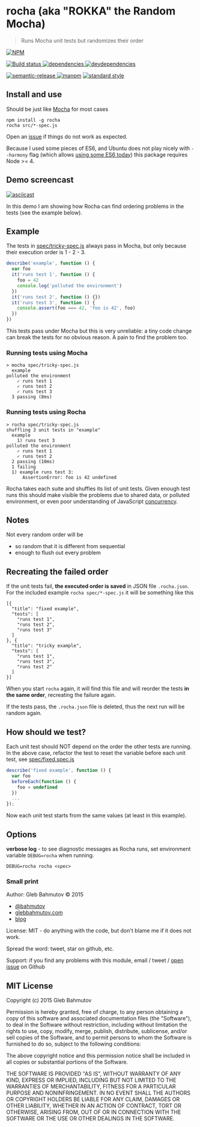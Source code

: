 # rocha (aka "ROKKA" the Random Mocha)

> Runs Mocha unit tests but randomizes their order

[![NPM][rocha-icon] ][rocha-url]

[![Build status][rocha-ci-image] ][rocha-ci-url]
[![dependencies][rocha-dependencies-image] ][rocha-dependencies-url]
[![devdependencies][rocha-devdependencies-image] ][rocha-devdependencies-url]

[![semantic-release][semantic-image] ][semantic-url]
[![manpm](https://img.shields.io/badge/manpm-%E2%9C%93-3399ff.svg)](https://github.com/bahmutov/manpm)
[![standard style](https://img.shields.io/badge/code%20style-standard-brightgreen.svg)](http://standardjs.com/)

## Install and use

Should be just like [Mocha](https://mochajs.org/) for most cases

    npm install -g rocha
    rocha src/*-spec.js

Open an [issue][issues] if things do not work as expected.

Because I used some pieces of ES6, and Ubuntu does not play nicely with `--harmony`
flag (which allows [using some ES6 today](https://glebbahmutov.com/blog/using-node-es6-today/)) 
this package requires Node >= 4.

## Demo screencast

[![asciicast](https://asciinema.org/a/31549.png)](https://asciinema.org/a/31549)

In this demo I am showing how Rocha can find ordering problems in the tests (see the example below).

## Example

The tests in [spec/tricky-spec.js](spec/tricky-spec.js) always pass in Mocha,
but only because their execution order is 1 - 2 - 3.

```js
describe('example', function () {
  var foo
  it('runs test 1', function () {
    foo = 42
    console.log('polluted the environment')
  })
  it('runs test 2', function () {})
  it('runs test 3', function () {
    console.assert(foo === 42, 'foo is 42', foo)
  })
})
```

This tests pass under Mocha but this is very unreliable: a tiny code change
can break the tests for no obvious reason. A pain to find the problem too.

### Running tests using Mocha

    > mocha spec/tricky-spec.js
      example
    polluted the environment
        ✓ runs test 1
        ✓ runs test 2
        ✓ runs test 3
      3 passing (8ms)

### Running tests using Rocha

    > rocha spec/tricky-spec.js
    shuffling 3 unit tests in "example"
      example
        1) runs test 3
    polluted the environment
        ✓ runs test 1
        ✓ runs test 2
      2 passing (10ms)
      1 failing
      1) example runs test 3:
          AssertionError: foo is 42 undefined

Rocha takes each suite and shuffles its list of unit tests. Given enough test runs this should
make visible the problems due to shared data, or polluted environment, or even poor understanding of
JavaScript [concurrency](http://glebbahmutov.com/blog/concurrency-can-bite-you-even-in-node/).

## Notes

Not every random order will be

- so random that it is different from sequential
- enough to flush out every problem

## Recreating the failed order

If the unit tests fail, **the executed order is saved** in JSON file `.rocha.json`.
For the included example `rocha spec/*-spec.js` it will be something like this

    [{
      "title": "fixed example",
      "tests": [
        "runs test 1",
        "runs test 2",
        "runs test 3"
      ]
    }, {
      "title": "tricky example",
      "tests": [
        "runs test 1",
        "runs test 3",
        "runs test 2"
      ]
    }]

When you start `rocha` again, it will find this file and will reorder the tests
**in the same order**, recreating the failure again.

If the tests pass, the `.rocha.json` file is deleted, thus the next run will be random again.

## How should we test?

Each unit test should NOT depend on the order the other tests are running. In the above case,
refactor the test to reset the variable before each unit test,
see [spec/fixed.spec.js](spec/fixed.spec.js)

```js
describe('fixed example', function () {
  var foo
  beforeEach(function () {
    foo = undefined
  })
  ...
});
```

Now each unit test starts from the same values (at least in this example).

## Options

**verbose log** - to see diagnostic messages as Rocha runs, set environment variable `DEBUG=rocha`
when running.

    DEBUG=rocha rocha <spec>

### Small print

Author: Gleb Bahmutov &copy; 2015

* [@bahmutov](https://twitter.com/bahmutov)
* [glebbahmutov.com](http://glebbahmutov.com)
* [blog](http://glebbahmutov.com/blog/)

License: MIT - do anything with the code, but don't blame me if it does not work.

Spread the word: tweet, star on github, etc.

Support: if you find any problems with this module, email / tweet /
[open issue][issues] on Github

[issues]: https://github.com/bahmutov/rocha/issues

## MIT License

Copyright (c) 2015 Gleb Bahmutov

Permission is hereby granted, free of charge, to any person
obtaining a copy of this software and associated documentation
files (the "Software"), to deal in the Software without
restriction, including without limitation the rights to use,
copy, modify, merge, publish, distribute, sublicense, and/or sell
copies of the Software, and to permit persons to whom the
Software is furnished to do so, subject to the following
conditions:

The above copyright notice and this permission notice shall be
included in all copies or substantial portions of the Software.

THE SOFTWARE IS PROVIDED "AS IS", WITHOUT WARRANTY OF ANY KIND,
EXPRESS OR IMPLIED, INCLUDING BUT NOT LIMITED TO THE WARRANTIES
OF MERCHANTABILITY, FITNESS FOR A PARTICULAR PURPOSE AND
NONINFRINGEMENT. IN NO EVENT SHALL THE AUTHORS OR COPYRIGHT
HOLDERS BE LIABLE FOR ANY CLAIM, DAMAGES OR OTHER LIABILITY,
WHETHER IN AN ACTION OF CONTRACT, TORT OR OTHERWISE, ARISING
FROM, OUT OF OR IN CONNECTION WITH THE SOFTWARE OR THE USE OR
OTHER DEALINGS IN THE SOFTWARE.

[rocha-icon]: https://nodei.co/npm/rocha.png?downloads=true
[rocha-url]: https://npmjs.org/package/rocha
[rocha-ci-image]: https://travis-ci.org/bahmutov/rocha.png?branch=master
[rocha-ci-url]: https://travis-ci.org/bahmutov/rocha
[rocha-dependencies-image]: https://david-dm.org/bahmutov/rocha.png
[rocha-dependencies-url]: https://david-dm.org/bahmutov/rocha
[rocha-devdependencies-image]: https://david-dm.org/bahmutov/rocha/dev-status.png
[rocha-devdependencies-url]: https://david-dm.org/bahmutov/rocha#info=devDependencies
[semantic-image]: https://img.shields.io/badge/%20%20%F0%9F%93%A6%F0%9F%9A%80-semantic--release-e10079.svg
[semantic-url]: https://github.com/semantic-release/semantic-release
